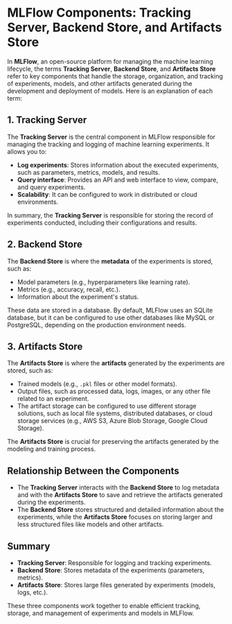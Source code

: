 # MLFlow Components: Tracking Server, Backend Store, and Artifacts Store

In **MLFlow**, an open-source platform for managing the machine learning lifecycle, the terms **Tracking Server**, **Backend Store**, and **Artifacts Store** refer to key components that handle the storage, organization, and tracking of experiments, models, and other artifacts generated during the development and deployment of models. Here is an explanation of each term:

## 1. **Tracking Server**
The **Tracking Server** is the central component in MLFlow responsible for managing the tracking and logging of machine learning experiments. It allows you to:

- **Log experiments**: Stores information about the executed experiments, such as parameters, metrics, models, and results.
- **Query interface**: Provides an API and web interface to view, compare, and query experiments.
- **Scalability**: It can be configured to work in distributed or cloud environments.

In summary, the **Tracking Server** is responsible for storing the record of experiments conducted, including their configurations and results.

## 2. **Backend Store**
The **Backend Store** is where the **metadata** of the experiments is stored, such as:

- Model parameters (e.g., hyperparameters like learning rate).
- Metrics (e.g., accuracy, recall, etc.).
- Information about the experiment's status.

These data are stored in a database. By default, MLFlow uses an SQLite database, but it can be configured to use other databases like MySQL or PostgreSQL, depending on the production environment needs.

## 3. **Artifacts Store**
The **Artifacts Store** is where the **artifacts** generated by the experiments are stored, such as:

- Trained models (e.g., `.pkl` files or other model formats).
- Output files, such as processed data, logs, images, or any other file related to an experiment.
- The artifact storage can be configured to use different storage solutions, such as local file systems, distributed databases, or cloud storage services (e.g., AWS S3, Azure Blob Storage, Google Cloud Storage).

The **Artifacts Store** is crucial for preserving the artifacts generated by the modeling and training process.

## Relationship Between the Components
- The **Tracking Server** interacts with the **Backend Store** to log metadata and with the **Artifacts Store** to save and retrieve the artifacts generated during the experiments.
- The **Backend Store** stores structured and detailed information about the experiments, while the **Artifacts Store** focuses on storing larger and less structured files like models and other artifacts.

## Summary
- **Tracking Server**: Responsible for logging and tracking experiments.
- **Backend Store**: Stores metadata of the experiments (parameters, metrics).
- **Artifacts Store**: Stores large files generated by experiments (models, logs, etc.).

These three components work together to enable efficient tracking, storage, and management of experiments and models in MLFlow.
